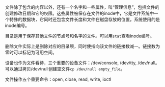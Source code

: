 文件除了包含的内容以外，还有一个名字和一些属性，叫“管理信息”，包括文件的创建修改日期和它的权限。这些属性被保存在文件的inode中，它是文件系统中一个特殊的数据块，它同时还包含文件长度和文件在磁盘存放的位置。系统使用的是inode编号。

目录是用于保存其他文件的节点号和名字的文件。可以用`stat`查看inode编号。

删除文件实际上是删除对应的目录项，同时使指向该文件的链接数减一。链接数为零时可以标记为可用空间。

设备也作为文件看待，三个重要的设备文件：/dev/console, /dev/tty, /dev/null。可以通过拷贝/dev/null创建空文件`cp /dev/null empty_file`。

文件操作五个重要命令：open, close, read, write, ioctl